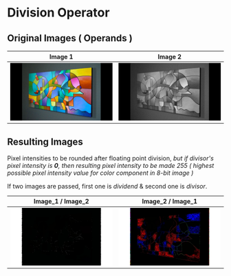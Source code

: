 # Division Operator

## Original Images ( Operands )

Image 1 | Image 2
--- | --- |
![operandOne](../examples/gray_sample.jpg) | ![operandTwo](../examples/grayscaled.jpg)

## Resulting Images

Pixel intensities to be rounded after floating point division, _but if divisor's pixel intensity is **0**, then resulting pixel intensity to be made 255 ( highest possible pixel intensity value for color component in 8-bit image )_

If two images are passed, first one is _dividend_ & second one is _divisor_.

Image_1 / Image_2 | Image_2 / Image_1 
--- | ---
![result](../examples/divisionOne.jpg) | ![result](../examples/divisionTwo.jpg)
